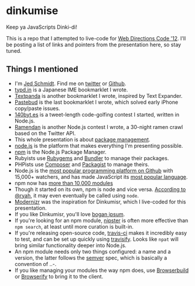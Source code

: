 dinkumise
=========

Keep ya JavaScripts Dinki-di!

This is a repo that I attempted to live-code for [Web Directions Code '12](http://code12melb.webdirections.org/). I'll be posting a list of links and pointers from the presentation here, so stay tuned.

Things I mentioned
------------------

- I'm [Jed Schmidt](http://jed.is). Find me on [twitter](http://twitter.com/jedschmidt) or [Github](https://github.com).
- [typd.in](http://typd.in) is a Japanese IME bookmarklet I wrote.
- [Textpanda](http://textpanda.com) is another bookmarklet I wrote, inspired by Text Expander.
- [Pastebud](http://www.readwriteweb.com/archives/pastebud_brings_copy_and_paste_to_iphone.php) is the last bookmarklet I wrote, which solved early iPhone copy/paste issues.
- [140byt.es](http://140byt.es) is a tweet-length code-golfing contest I started, written in Node.js.
- [Ramendan](http://ramendan.com) is another Node.js contest I wrote, a 30-night ramen crawl based on the Twitter API.
- This whole presentation is about [package management](http://en.wikipedia.org/wiki/Package_management_system).
- [node.js](http://nodejs.org) is the platform that makes everything I'm presenting possible.
- [npm](http://npmjs.org) is the Node.js Package Manager.
- Rubyists use [Rubygems](http://rubygems.org/) and [Bundler](http://gembundler.com/) to manage their packages.
- PHPists use [Composer](http://getcomposer.org/) and [Packagist](http://packagist.org/) to manage theirs.
- Node.js is the [most popular programming platform on Github](https://github.com/popular/watched) with 15,000+ watchers, and has made JavaScript its [most popular language](https://github.com/languages).
- npm now has [more than 10,000 modules](https://search.npmjs.org/#/_analytics/alltime)
- Though it started on its own, npm is node and vice versa. [According to @ryah](http://twitter.com/ryah/status/202937162151378944), it may even eventually be called using `node`.
- [Modernizr](http://modernizr.com) was the inspiration for Dinkumisr, which I live-coded for this presentation.
- If you like Dinkumisr, you'll love [bogan ipsum](http://boganipsum.com/).
- If you're looking for an npm module, [nipster](http://eirikb.github.com/nipster/) is often more effective than `npm search`, at least until more curation is built-in.
- If you're releasing open-source code, [travis-ci](http://travis-ci.org/) makes it incredibly easy to test, and can be set up quickly using [travisify](https://github.com/substack/travisify). Looks like `npat` will bring similar functionality deeper into Node.js.
- An npm module needs only two things configured: a name and a version, the latter follows the [semver](http://semver.org) spec, which is basically a convention of <major>.<minor>.<patch>-<build>.
- If you like managing your modules the way npm does, use [Browserbuild](https://github.com/learnboost/browserbuild) or [Browserify](https://github.com/substack/browserify) to bring it to the client.
